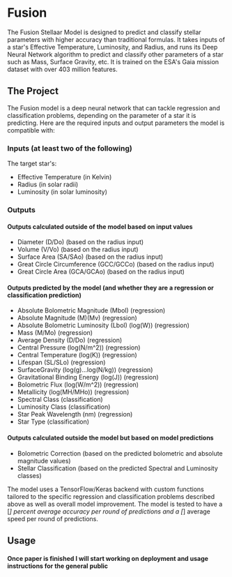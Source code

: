 # Fusion
The Fusion Stellaar Model is designed to predict and classify
stellar parameters with higher accuracy than traditional formulas. 
It takes inputs of a star's Effective Temperature, Luminosity, and 
Radius, and runs its Deep Neural Network algorithm to predict and 
classify other parameters of a star such as Mass, Surface Gravity, 
etc. It is trained on the ESA's Gaia mission dataset with over 403 
million features.  

## The Project
The Fusion model is a deep neural network that can tackle regression and classification problems, depending on the parameter of a star it is predicting. Here are the required inputs and output parameters the model is compatible with: 
### Inputs (at least two of the following)
The target star's: 
- Effective Temperature (in Kelvin)
- Radius (in solar radii)
- Luminosity (in solar luminosity)
### Outputs
#### Outputs calculated outside of the model based on input values 
- Diameter (D/Do) (based on the radius input)
- Volume (V/Vo) (based on the radius input)
- Surface Area (SA/SAo) (based on the radius input)
- Great Circle Circumference (GCC/GCCo) (based on the radius input)
- Great Circle Area (GCA/GCAo) (based on the radius input)
#### Outputs predicted by the model (and whether they are a regression or classification prediction) 
- Absolute Bolometric Magnitude (Mbol) (regression)
- Absolute Magnitude (M)(Mv) (regression)
- Absolute Bolometric Luminosity (Lbol) (log(W)) (regression)
- Mass (M/Mo) (regression)
- Average Density (D/Do) (regression)
- Central Pressure (log(N/m^2)) (regression)
- Central Temperature (log(K)) (regression)
- Lifespan (SL/SLo) (regression)
- SurfaceGravity (log(g)...log(N/kg)) (regression)
- Gravitational Binding Energy (log(J)) (regression)
- Bolometric Flux (log(W/m^2)) (regression)
- Metallicity (log(MH/MHo)) (regression)
- Spectral Class (classification) 
- Luminosity Class (classification)
- Star Peak Wavelength (nm) (regression)
- Star Type (classification)
#### Outputs calculated outside the model but based on model predictions 
- Bolometric Correction (based on the predicted bolometric and absolute magnitude values) 
- Stellar Classification (based on the predicted Spectral and Luminosity classes)

The model uses a TensorFlow/Keras backend with custom functions tailored to the specific regression and classification problems described above as well as overall model improvement. The model is tested to have a [_] percent average accuracy per round of predictions and a [_] average speed per round of predictions.

## Usage
#### Once paper is finished I will start working on deployment and usage instructions for the general public 
